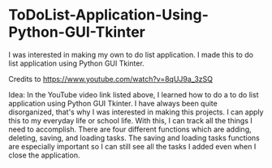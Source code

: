 # ToDoList-Application-Using-Python-GUI-Tkinter

I was interested in making my own to do list application. 
I made this to do list application using Python GUI Tkinter.

Credits to https://www.youtube.com/watch?v=8qUJ9a_3zSQ

Idea:
In the YouTube video link listed above, I learned how to do a to do list application using Python GUI Tkinter.
I have always been quite disorganized, that's why I was interested in making this projects.
I can apply this to my everyday life or school life. 
With this, I can track all the things I need to accomplish.
There are four different functions which are adding, deleting, saving, and loading tasks.
The saving and loading tasks functions are especially important so I can still see all the tasks I added even when I close the application.
